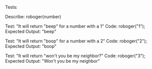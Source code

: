 Tests: 

Describe: roboger(number)

Test: "It will return "beep" for a number with a 1"
Code: roboger("1");
Expected Output: "beep"

Test: "It will return "boop" for a number with a 2"
Code: roboger("2");
Expected Output: "boop"

Test: "It will return "won't you be my neighbor?"
Code: roboger("3");
Expected Output: "Won't you be my neighbor"